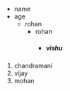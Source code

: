 <!-- Underd list -->
- name 
- age
   - rohan
     - rohan
       - ##### vishu
<!-- orderd list        -->
1. chandramani
2. vijay
3. mohan
